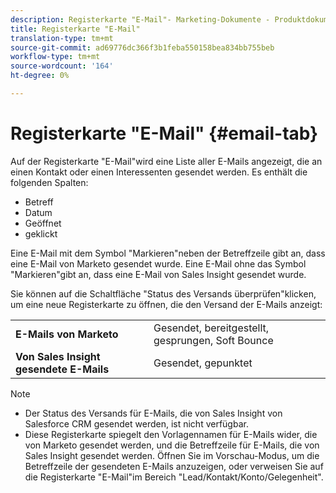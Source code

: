 ```yaml
---
description: Registerkarte "E-Mail"- Marketing-Dokumente - Produktdokumentation
title: Registerkarte "E-Mail"
translation-type: tm+mt
source-git-commit: ad69776dc366f3b1feba550158bea834bb755beb
workflow-type: tm+mt
source-wordcount: '164'
ht-degree: 0%

---
```



# Registerkarte &quot;E-Mail&quot; {#email-tab}

Auf der Registerkarte &quot;E-Mail&quot;wird eine Liste aller E-Mails angezeigt, die an einen Kontakt oder einen Interessenten gesendet werden. Es enthält die folgenden Spalten:

* Betreff
* Datum
* Geöffnet
* geklickt

Eine E-Mail mit dem Symbol &quot;Markieren&quot;neben der Betreffzeile gibt an, dass eine E-Mail von Marketo gesendet wurde. Eine E-Mail ohne das Symbol &quot;Markieren&quot;gibt an, dass eine E-Mail von Sales Insight gesendet wurde.

Sie können auf die Schaltfläche &quot;Status des Versands überprüfen&quot;klicken, um eine neue Registerkarte zu öffnen, die den Versand der E-Mails anzeigt:

<table> 
 <tbody>
  <tr>
   <td><strong>E-Mails von Marketo</strong></td>
   <td>Gesendet, bereitgestellt, gesprungen, Soft Bounce</td>
  </tr>
  <tr>
   <td><strong>Von Sales Insight gesendete E-Mails</strong></td>
   <td>Gesendet, gepunktet</td>
  </tr>
 </tbody>
</table>

>[!NOTE]
>
>* Der Status des Versands für E-Mails, die von Sales Insight von Salesforce CRM gesendet werden, ist nicht verfügbar.
>* Diese Registerkarte spiegelt den Vorlagennamen für E-Mails wider, die von Marketo gesendet werden, und die Betreffzeile für E-Mails, die von Sales Insight gesendet werden. Öffnen Sie im Vorschau-Modus, um die Betreffzeile der gesendeten E-Mails anzuzeigen, oder verweisen Sie auf die Registerkarte &quot;E-Mail&quot;im Bereich &quot;Lead/Kontakt/Konto/Gelegenheit&quot;.

